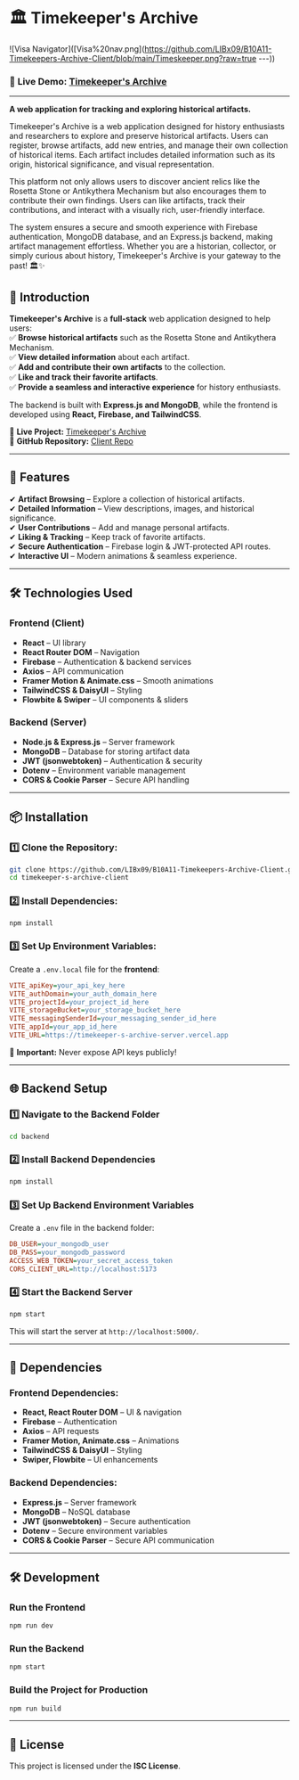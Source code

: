 # 🏛️ Timekeeper's Archive  
![Visa Navigator]([Visa%20nav.png](https://github.com/LIBx09/B10A11-Timekeepers-Archive-Client/blob/main/Timeskeeper.png?raw=true
---))  


### 🔗 **Live Demo:** [Timekeeper's Archive](https://timekeeper-s-archive.web.app/)  

---
**A web application for tracking and exploring historical artifacts.**  

Timekeeper's Archive is a web application designed for history enthusiasts and researchers to explore and preserve historical artifacts. Users can register, browse artifacts, add new entries, and manage their own collection of historical items. Each artifact includes detailed information such as its origin, historical significance, and visual representation.

This platform not only allows users to discover ancient relics like the Rosetta Stone or Antikythera Mechanism but also encourages them to contribute their own findings. Users can like artifacts, track their contributions, and interact with a visually rich, user-friendly interface.

The system ensures a secure and smooth experience with Firebase authentication, MongoDB database, and an Express.js backend, making artifact management effortless. Whether you are a historian, collector, or simply curious about history, Timekeeper's Archive is your gateway to the past! 🏛️✨



## 🚀 **Introduction**  

**Timekeeper's Archive** is a **full-stack** web application designed to help users:  
✅ **Browse historical artifacts** such as the Rosetta Stone and Antikythera Mechanism.  
✅ **View detailed information** about each artifact.  
✅ **Add and contribute their own artifacts** to the collection.  
✅ **Like and track their favorite artifacts**.  
✅ **Provide a seamless and interactive experience** for history enthusiasts.  

The backend is built with **Express.js and MongoDB**, while the frontend is developed using **React, Firebase, and TailwindCSS**.  

🔗 **Live Project:** [Timekeeper's Archive](https://timekeeper-s-archive.web.app/)  
🔗 **GitHub Repository:** [Client Repo](https://github.com/LIBx09/B10A11-Timekeepers-Archive-Client)  

---

## 🎯 **Features**  
✔ **Artifact Browsing** – Explore a collection of historical artifacts.  
✔ **Detailed Information** – View descriptions, images, and historical significance.  
✔ **User Contributions** – Add and manage personal artifacts.  
✔ **Liking & Tracking** – Keep track of favorite artifacts.  
✔ **Secure Authentication** – Firebase login & JWT-protected API routes.  
✔ **Interactive UI** – Modern animations & seamless experience.  

---

## 🛠 **Technologies Used**  
### **Frontend** (Client)  
- **React** – UI library  
- **React Router DOM** – Navigation  
- **Firebase** – Authentication & backend services  
- **Axios** – API communication  
- **Framer Motion & Animate.css** – Smooth animations  
- **TailwindCSS & DaisyUI** – Styling  
- **Flowbite & Swiper** – UI components & sliders  

### **Backend** (Server)  
- **Node.js & Express.js** – Server framework  
- **MongoDB** – Database for storing artifact data  
- **JWT (jsonwebtoken)** – Authentication & security  
- **Dotenv** – Environment variable management  
- **CORS & Cookie Parser** – Secure API handling  

---

## 📦 **Installation**  

### **1️⃣ Clone the Repository:**  
```sh
git clone https://github.com/LIBx09/B10A11-Timekeepers-Archive-Client.git  
cd timekeeper-s-archive-client  
```

### **2️⃣ Install Dependencies:**  
```sh
npm install
```

### **3️⃣ Set Up Environment Variables:**  
Create a `.env.local` file for the **frontend**:  
```ini
VITE_apiKey=your_api_key_here  
VITE_authDomain=your_auth_domain_here  
VITE_projectId=your_project_id_here  
VITE_storageBucket=your_storage_bucket_here  
VITE_messagingSenderId=your_messaging_sender_id_here  
VITE_appId=your_app_id_here  
VITE_URL=https://timekeeper-s-archive-server.vercel.app
```
🚨 **Important:** Never expose API keys publicly!  

---

## 🌐 **Backend Setup**  

### **1️⃣ Navigate to the Backend Folder**  
```sh
cd backend
```

### **2️⃣ Install Backend Dependencies**  
```sh
npm install
```

### **3️⃣ Set Up Backend Environment Variables**  
Create a `.env` file in the backend folder:  
```ini
DB_USER=your_mongodb_user
DB_PASS=your_mongodb_password
ACCESS_WEB_TOKEN=your_secret_access_token
CORS_CLIENT_URL=http://localhost:5173
```

### **4️⃣ Start the Backend Server**  
```sh
npm start
```
This will start the server at `http://localhost:5000/`.  

---

## 🔑 **Dependencies**  

### **Frontend Dependencies:**  
- **React, React Router DOM** – UI & navigation  
- **Firebase** – Authentication  
- **Axios** – API requests  
- **Framer Motion, Animate.css** – Animations  
- **TailwindCSS & DaisyUI** – Styling  
- **Swiper, Flowbite** – UI enhancements  

### **Backend Dependencies:**  
- **Express.js** – Server framework  
- **MongoDB** – NoSQL database  
- **JWT (jsonwebtoken)** – Secure authentication  
- **Dotenv** – Secure environment variables  
- **CORS & Cookie Parser** – Secure API communication  

---

## 🛠 **Development**  

### **Run the Frontend**  
```sh
npm run dev
```

### **Run the Backend**  
```sh
npm start
```

### **Build the Project for Production**  
```sh
npm run build
```

---

## 📜 **License**  
This project is licensed under the **ISC License**.  



